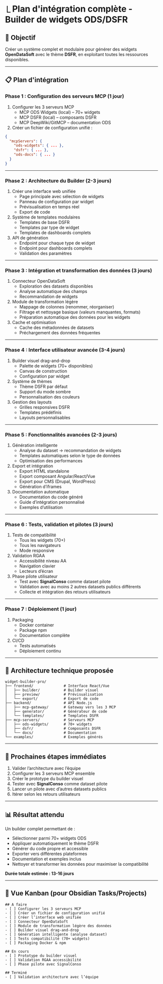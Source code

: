 # ⎿ Plan d'intégration complète - Builder de widgets ODS/DSFR

## 🎯 Objectif  
Créer un système complet et modulaire pour générer des widgets **OpenDataSoft** avec le thème **DSFR**, en exploitant toutes les ressources disponibles.

---

## 📋 Plan d'intégration  

### Phase 1 : Configuration des serveurs MCP (1 jour)  
1. Configurer les 3 serveurs MCP  
   - MCP ODS Widgets (local) – 70+ widgets  
   - MCP DSFR (local) – composants DSFR  
   - MCP DeepWiki/GitMCP – documentation ODS  
2. Créer un fichier de configuration unifié :  
```json
{
  "mcpServers": {
    "ods-widgets": { ... },
    "dsfr": { ... },
    "ods-docs": { ... }
  }
}
```

---

### Phase 2 : Architecture du Builder (2-3 jours)  
1. Créer une interface web unifiée  
   - Page principale avec sélection de widgets  
   - Panneau de configuration par widget  
   - Prévisualisation en temps réel  
   - Export de code  
2. Système de templates modulaires  
   - Templates de base DSFR  
   - Templates par type de widget  
   - Templates de dashboards complets  
3. API de génération  
   - Endpoint pour chaque type de widget  
   - Endpoint pour dashboards complets  
   - Validation des paramètres  

---

### Phase 3 : Intégration et transformation des données (3 jours)  
1. Connecteur OpenDataSoft  
   - Exploration des datasets disponibles  
   - Analyse automatique des champs  
   - Recommandation de widgets  
2. Module de transformation légère  
   - Mappage de colonnes (renommer, réorganiser)  
   - Filtrage et nettoyage basique (valeurs manquantes, formats)  
   - Préparation automatique des données pour les widgets  
3. Cache et optimisation  
   - Cache des métadonnées de datasets  
   - Préchargement des données fréquentes  

---

### Phase 4 : Interface utilisateur avancée (3-4 jours)  
1. Builder visuel drag-and-drop  
   - Palette de widgets (70+ disponibles)  
   - Canvas de construction  
   - Configuration par widget  
2. Système de thèmes  
   - Thème DSFR par défaut  
   - Support du mode sombre  
   - Personnalisation des couleurs  
3. Gestion des layouts  
   - Grilles responsives DSFR  
   - Templates prédéfinis  
   - Layouts personnalisables  

---

### Phase 5 : Fonctionnalités avancées (2-3 jours)  
1. Génération intelligente  
   - Analyse du dataset → recommandation de widgets  
   - Templates automatiques selon le type de données  
   - Optimisation des performances  
2. Export et intégration  
   - Export HTML standalone  
   - Export composant Angular/React/Vue  
   - Export pour CMS (Drupal, WordPress)  
   - Génération d’iframes  
3. Documentation automatique  
   - Documentation du code généré  
   - Guide d’intégration personnalisé  
   - Exemples d’utilisation  

---

### Phase 6 : Tests, validation et pilotes (3 jours)  
1. Tests de compatibilité  
   - Tous les widgets (70+)  
   - Tous les navigateurs  
   - Mode responsive  
2. Validation RGAA  
   - Accessibilité niveau AA  
   - Navigation clavier  
   - Lecteurs d’écran  
3. Phase pilote utilisateur  
   - Test avec **SignalConso** comme dataset pilote  
   - Validation avec au moins 2 autres datasets publics différents  
   - Collecte et intégration des retours utilisateurs  

---

### Phase 7 : Déploiement (1 jour)  
1. Packaging  
   - Docker container  
   - Package npm  
   - Documentation complète  
2. CI/CD  
   - Tests automatisés  
   - Déploiement continu  

---

## 🔧 Architecture technique proposée  

```
widget-builder-pro/
├── frontend/              # Interface React/Vue
│   ├── builder/           # Builder visuel
│   ├── preview/           # Prévisualisation
│   └── export/            # Export de code
├── backend/               # API Node.js
│   ├── mcp-gateway/       # Gateway vers les 3 MCP
│   ├── generator/         # Générateur de code
│   └── templates/         # Templates DSFR
├── mcp-servers/           # Serveurs MCP
│   ├── ods-widgets/       # 70+ widgets
│   ├── dsfr/              # Composants DSFR
│   └── docs/              # Documentation
└── examples/              # Exemples générés
```

---

## 🚀 Prochaines étapes immédiates  
1. Valider l’architecture avec l’équipe  
2. Configurer les 3 serveurs MCP ensemble  
3. Créer le prototype du builder visuel  
4. Tester avec **SignalConso** comme dataset pilote  
5. Lancer un pilote avec d’autres datasets publics  
6. Itérer selon les retours utilisateurs  

---

## 📊 Résultat attendu  
Un builder complet permettant de :  
- Sélectionner parmi 70+ widgets ODS  
- Appliquer automatiquement le thème DSFR  
- Générer du code propre et accessible  
- Exporter vers différentes plateformes  
- Documentation et exemples inclus  
- Nettoyer et transformer les données pour maximiser la compatibilité  

**Durée totale estimée : 13-16 jours**  

---

## 📌 Vue Kanban (pour Obsidian Tasks/Projects)

```kanban
## A faire
- [ ] Configurer les 3 serveurs MCP  
- [ ] Créer un fichier de configuration unifié  
- [ ] Créer l’interface web unifiée  
- [ ] Connecteur OpenDataSoft  
- [ ] Module de transformation légère des données  
- [ ] Builder visuel drag-and-drop  
- [ ] Génération intelligente (analyse dataset)  
- [ ] Tests compatibilité (70+ widgets)  
- [ ] Packaging Docker & npm  

## En cours
- [ ] Prototype du builder visuel  
- [ ] Validation RGAA accessibilité  
- [ ] Phase pilote avec SignalConso  

## Terminé
- [ ] Validation architecture avec l’équipe  
```

